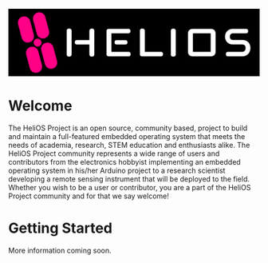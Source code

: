 ![HeliOS](/profile/HeliOS_OG_Logo.png)
# Welcome
The HeliOS Project is an open source, community based, project to build and maintain a full-featured embedded operating system that meets the needs of academia, research, STEM education and enthusiasts alike. The HeliOS Project community represents a wide range of users and contributors from the electronics hobbyist implementing an embedded operating system in his/her Arduino project to a research scientist developing a remote sensing instrument that will be deployed to the field. Whether you wish to be a user or contributor, you are a part of the HeliOS Project community and for that we say welcome!
# Getting Started
More information coming soon.
